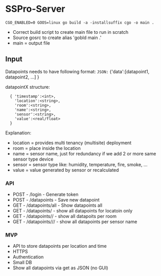 # SSPro-Server

```
CGO_ENABLED=0 GOOS=linux go build -a -installsuffix cgo -o main .
```

- Correct build script to create main file to run in scratch
- Source gosrc to create alias 'gobld main .'
- main = output file 

## Input
Datapoints needs to have following format:
`JSON:`
  {'data':[datapoint1, datapoint2, ...] }

datapointX structure:
```
  { 'timestamp':<int>,
    'location':<string>,
    'room':<string>,
    'name':<string>,
    'sensor':<string>,
    'value':<real/float>
  }
```

Explanation:
 - location = provides multi tenancy (multisite) deployment
 - room = place inside the location
 - name = sensor name, just for redundancy if we add 2 or more same sensor type device
 - sensor = sensor type like: humidity, temperature, fire, smoke, ...
 - value = value generated by sensor or recalculated

### API

- POST - /login - Generate token
- POST - /datapoints - Save new datapoint
- GET  - /datapoints/all - Show datapoints all
- GET  - /datapoints/<location> - show all datapoints for locatoin only
- GET  - /datapoints/<location>/<room> - show all datapoits per room
- GET  - /datapoints/<location>/<room>/<name> - show all datapoints per sensor name


### MVP
- API to store datapoints per location and time
- HTTPS
- Authentication
- Small DB
- Show all datapoints via get as JSON (no GUI)
